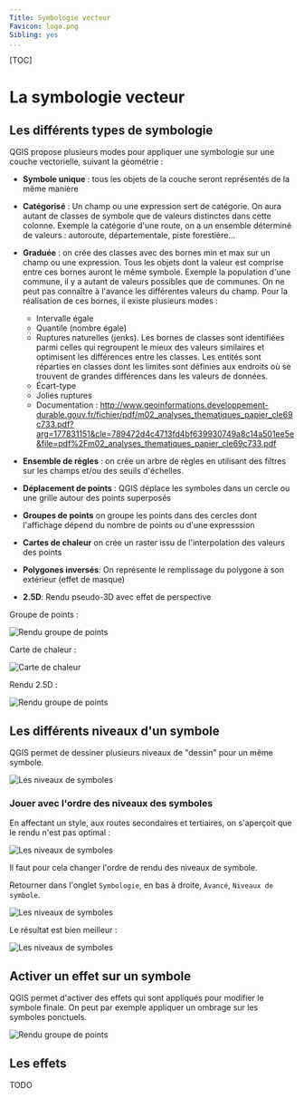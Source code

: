 ```yaml
---
Title: Symbologie vecteur
Favicon: logo.png
Sibling: yes
...
```


[TOC]

# La symbologie vecteur

## Les différents types de symbologie

QGIS propose plusieurs modes pour appliquer une symbologie sur une couche vectorielle, suivant la géométrie :

* **Symbole unique** : tous les objets de la couche seront représentés de la même manière

* **Catégorisé** : Un champ ou une expression sert de catégorie. On aura autant de classes de symbole que de valeurs distinctes
dans cette colonne. Exemple la catégorie d'une route, on a un ensemble déterminé de valeurs : autoroute, départementale, piste forestière...

* **Graduée** : on crée des classes avec des bornes min et max sur un champ ou une expression. Tous les objets dont la valeur
est comprise entre ces bornes auront le même symbole. Exemple la population d'une commune, il y a autant de valeurs possibles que de communes.
On ne peut pas connaître à l'avance les différentes valeurs du champ. Pour la réalisation de ces bornes, il existe plusieurs modes : 
    * Intervalle égale
    * Quantile (nombre égale)
    * Ruptures naturelles (jenks). Les bornes de classes sont identifiées parmi celles qui regroupent le mieux des valeurs similaires et optimisent les différences entre les classes. Les entités sont réparties en classes dont les limites sont définies aux endroits où se trouvent de grandes différences dans les valeurs de données. 
    * Écart-type
    * Jolies ruptures
    * Documentation : http://www.geoinformations.developpement-durable.gouv.fr/fichier/pdf/m02_analyses_thematiques_papier_cle69c733.pdf?arg=177831151&cle=789472d4c4713fd4bf639930749a8c14a501ee5e&file=pdf%2Fm02_analyses_thematiques_papier_cle69c733.pdf
    
* **Ensemble de règles** : on crée un arbre de règles en utilisant des filtres sur les champs et/ou des seuils d'échelles.

* **Déplacement de points** : QGIS déplace les symboles dans un cercle ou une grille autour des points superposés

* **Groupes de points** on groupe les points dans des cercles dont l'affichage dépend du nombre de points ou d'une expresssion

* **Cartes de chaleur** on crée un raster issu de l'interpolation des valeurs des points

* **Polygones inversés**: On représente le remplissage du polygone à son extérieur (effet de masque)

* **2.5D**: Rendu pseudo-3D avec effet de perspective

Groupe de points : 

![](media/08_rendu_cluster.png "Rendu groupe de points")

Carte de chaleur :

![](media/carte_chaleur.png "Carte de chaleur")

Rendu 2.5D :

![](media/2_5d_rendering.jpg "Rendu groupe de points")


## Les différents niveaux d'un symbole

QGIS permet de dessiner plusieurs niveaux de "dessin" pour un même symbole.

![](media/decomposition_symbole.png "Les niveaux de symboles")

### Jouer avec l'ordre des niveaux des symboles

En affectant un style, aux routes secondaires et tertiaires, on s'aperçoit que le rendu n'est pas optimal : 

![](media/rendu_controle_niveau_absent.png "Les niveaux de symboles")

Il faut pour cela changer l'ordre de rendu des niveaux de symbole.

Retourner dans l'onglet `Symbologie`, en bas à droite, `Avancé`, `Niveaux de symbole`.

![](media/controle_niveau_rendu.png "Les niveaux de symboles")

Le résultat est bien meilleur :

![](media/rendu_controle_niveau.png "Les niveaux de symboles")


## Activer un effet sur un symbole

QGIS permet d'activer des effets qui sont appliqués pour modifier le symbole finale.
On peut par exemple appliquer un ombrage sur les symboles ponctuels.

![](media/activer_effets.png "Rendu groupe de points")

## Les effets

TODO
